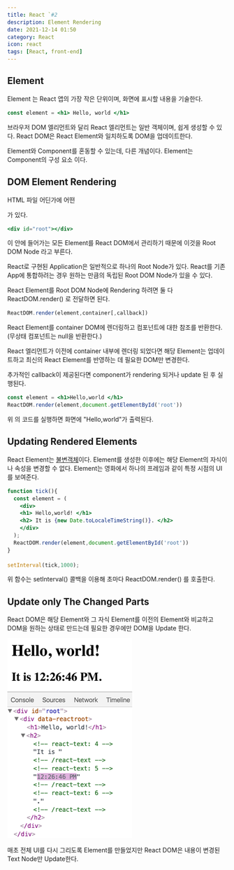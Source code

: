 ```yaml
---
title: React `#2
description: Element Rendering
date: 2021-12-14 01:50
category: React
icon: react
tags: [React, front-end]
---
```

## Element

Element 는 React 앱의 가장 작은 단위이며, 화면에 표시할 내용을 기술한다.

```jsx
const element = <h1> Hello, world </h1> 
```

브라우저 DOM 엘리먼트와 달리 React 엘리먼트는 일반 객체이며, 쉽게 생성할 수 있다.
React DOM은 React Element와 일치하도록 DOM을 업데이트한다.

Element와 Component를 혼동할 수 있는데, 다른 개념이다. Element는 Component의 구성 요소 이다.

## DOM Element Rendering

HTML 파일 어딘가에 어떤 <span class="code-variable"><div></span> 가 있다.

```jsx
<div id="root"></div>
```
이 안에 들어가는 모든 Element를 React DOM에서 관리하기 때문에 이것을 Root DOM Node 라고 부른다.

React로 구현된 Application은 일반적으로 하나의 Root Node가 있다. React를 기존 App에 통합하려는 경우 원하는 만큼의 독립된 Root DOM Node가 있을 수 있다.

React Element를 Root DOM Node에 Rendering 하려면 둘 다 
<span class="code-variable">ReactDOM.render()</span> 로 전달하면 된다.

```jsx
ReactDOM.render(element,container[,callback])
```

React Element를 
<span class="code-variable">container</span> DOM에 렌더링하고 컴포넌트에 대한 참조를 반환한다. (무상태 컴포넌트는 null을 반환한다.)

React 엘리먼트가 이전에 <span class="code-variable">container</span> 내부에 렌더링 되었다면 해당 Element는 업데이트하고 최신의 React Element를 반영하는 데 필요한 DOM만 변경한다.

추가적인 callback이 제공된다면 component가 rendering 되거나 update 된 후 실행된다.

```jsx
const element = <h1>Hello,world </h1>
ReactDOM.render(element,document.getElementById('root'))
```

위 의 코드를 실행하면 화면에 "Hello,world"가 출력된다.

## Updating Rendered Elements

React Element는 [불변객체](https://ko.wikipedia.org/wiki/%EB%B6%88%EB%B3%80%EA%B0%9D%EC%B2%B4)이다. Element를 생성한 이후에는 해당 Element의 자식이나 속성을 변경할 수 없다. Element는 영화에서 하나의 프레임과 같이 특정 시점의 UI를 보여준다.

```jsx
function tick(){
  const element = (
    <div>
    <h1> Hello,world! </h1>
    <h2> It is {new Date.toLocaleTimeString()}. </h2>
    </div>
  );
  ReactDOM.render(element,document.getElementById('root'))
}

setInterval(tick,1000);
```

위 함수는 
<span class="code-variable"> setInterval() </span> 콜백을 이용해 초마다 
<span class="code-variable"> ReactDOM.render() </span> 를 호출한다.

## Update only The Changed Parts

React DOM은 해당 Element와 그 자식 Element를 이전의 Element와 비교하고 DOM을 원하는 상태로 만드는데 필요한 경우에만 DOM을 Update 한다.

![예시1](/assets/images/post/img-2021-12-14-01.gif)

매초 전체 UI를 다시 그리도록 Element를 만들었지만 React DOM은 내용이 변경된 Text Node만 Update한다.

